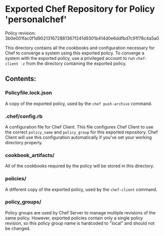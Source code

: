 # Exported Chef Repository for Policy 'personalchef'

Policy revision: 3b0e001fac0f1d902131672881367f241d9301b414d0e6ddfbd7c91f78c4a5a0

This directory contains all the cookbooks and configuration necessary for Chef
to converge a system using this exported policy. To converge a system with the
exported policy, use a privileged account to run `chef-client -z` from the
directory containing the exported policy.

## Contents:

### Policyfile.lock.json

A copy of the exported policy, used by the `chef push-archive` command.

### .chef/config.rb

A configuration file for Chef Client. This file configures Chef Client to use
the correct `policy_name` and `policy_group` for this exported repository. Chef
Client will use this configuration automatically if you've set your working
directory properly.

### cookbook_artifacts/

All of the cookbooks required by the policy will be stored in this directory.

### policies/

A different copy of the exported policy, used by the `chef-client` command.

### policy_groups/

Policy groups are used by Chef Server to manage multiple revisions of the same
policy. However, exported policies contain only a single policy revision, so
this policy group name is hardcoded to "local" and should not be changed.

